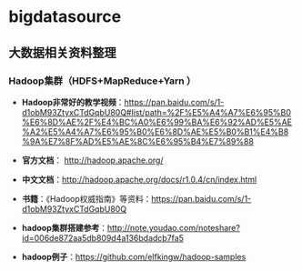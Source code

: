 # bigdatasource
## 大数据相关资料整理

### Hadoop集群（HDFS+MapReduce+Yarn ）
- **Hadoop非常好的教学视频**：https://pan.baidu.com/s/1-d1obM93ZtyxCTdGqbU80Q#list/path=%2F%E5%A4%A7%E6%95%B0%E6%8D%AE%2F%E4%BC%A0%E6%99%BA%E6%92%AD%E5%AE%A2%E5%A4%A7%E6%95%B0%E6%8D%AE%E5%B0%B1%E4%B8%9A%E7%8F%AD%E5%AE%8C%E6%95%B4%E7%89%88 
- **官方文档**： http://hadoop.apache.org/  
- **中文文档**：http://hadoop.apache.org/docs/r1.0.4/cn/index.html
- **书籍**：《Hadoop权威指南》等资料：https://pan.baidu.com/s/1-d1obM93ZtyxCTdGqbU80Q

 - **hadoop集群搭建参考**：http://note.youdao.com/noteshare?id=006de872aa5db809d4a136bdadcb7fa5
  - **hadoop例子**：https://github.com/elfkingw/hadoop-samples

